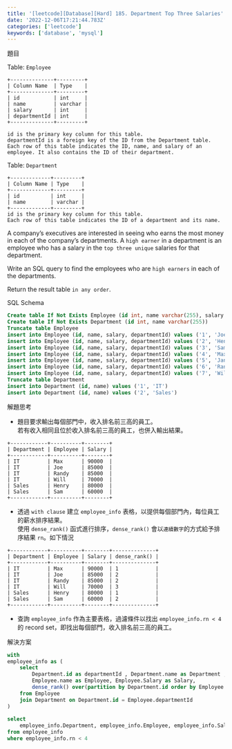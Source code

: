 ```yaml
---
title: '[leetcode][Database][Hard] 185. Department Top Three Salaries'
date: '2022-12-06T17:21:44.783Z'
categories: ['leetcode']
keywords: ['database', 'mysql']
---
```


題目

Table: `Employee`
```
+--------------+---------+  
| Column Name  | Type    |  
+--------------+---------+  
| id           | int     |  
| name         | varchar |  
| salary       | int     |  
| departmentId | int     |  
+--------------+---------+  

id is the primary key column for this table.  
departmentId is a foreign key of the ID from the Department table.  
Each row of this table indicates the ID, name, and salary of an employee. It also contains the ID of their department.
```

Table: `Department`
```
+-------------+---------+  
| Column Name | Type    |  
+-------------+---------+  
| id          | int     |  
| name        | varchar |  
+-------------+---------+  
id is the primary key column for this table.  
Each row of this table indicates the ID of a department and its name.
```

A company’s executives are interested in seeing who earns the most money in each of the company’s departments. A `high earner` in a department is an employee who has a salary in the `top three unique` salaries for that department.

Write an SQL query to find the employees who are `high earners` in each of the departments.

Return the result table `in any order`.

SQL Schema
```sql
Create table If Not Exists Employee (id int, name varchar(255), salary int, departmentId int)  
Create table If Not Exists Department (id int, name varchar(255))  
Truncate table Employee  
insert into Employee (id, name, salary, departmentId) values ('1', 'Joe', '85000', '1')  
insert into Employee (id, name, salary, departmentId) values ('2', 'Henry', '80000', '2')  
insert into Employee (id, name, salary, departmentId) values ('3', 'Sam', '60000', '2')  
insert into Employee (id, name, salary, departmentId) values ('4', 'Max', '90000', '1')  
insert into Employee (id, name, salary, departmentId) values ('5', 'Janet', '69000', '1')  
insert into Employee (id, name, salary, departmentId) values ('6', 'Randy', '85000', '1')  
insert into Employee (id, name, salary, departmentId) values ('7', 'Will', '70000', '1')  
Truncate table Department  
insert into Department (id, name) values ('1', 'IT')  
insert into Department (id, name) values ('2', 'Sales')
```

解題思考

*   題目要求輸出每個部門中，收入排名前三高的員工。  
    若有收入相同且位於收入排名前三高的員工，也併入輸出結果。
```
+------------+----------+--------+  
| Department | Employee | Salary |  
+------------+----------+--------+  
| IT         | Max      | 90000  |  
| IT         | Joe      | 85000  |  
| IT         | Randy    | 85000  |  
| IT         | Will     | 70000  |  
| Sales      | Henry    | 80000  |  
| Sales      | Sam      | 60000  |  
+------------+----------+--------+
```
*   透過 `with clause` 建立 `employee_info` 表格，以提供每個部門內，每位員工的薪水排序結果。  
    使用 `dense_rank()` 函式進行排序，`dense_rank()` 會以`連續數字`的方式給予排序結果 `rn`。如下情況
```
+------------+----------+--------+--------------+  
| Department | Employee | Salary | dense_rank() |  
+------------+----------+--------+--------------+  
| IT         | Max      | 90000  | 1            |  
| IT         | Joe      | 85000  | 2            |  
| IT         | Randy    | 85000  | 2            |  
| IT         | Will     | 70000  | 3            |  
| Sales      | Henry    | 80000  | 1            |  
| Sales      | Sam      | 60000  | 2            |  
+------------+----------+--------+--------------+
```
*   查詢 `employee_info` 作為主要表格，過濾條件以找出 `employee_info.rn < 4` 的 record set，即找出每個部門，收入排名前三高的員工。

解決方案
```sql
with  
employee_info as (  
    select   
        Department.id as departmentId , Department.name as Department ,   
        Employee.name as Employee, Employee.Salary as Salary,  
        dense_rank() over(partition by Department.id order by Employee.Salary desc ) rn  
    from Employee  
    join Department on Department.id = Employee.departmentId   
)  
  
select   
    employee_info.Department, employee_info.Employee, employee_info.Salary  
from employee_info  
where employee_info.rn < 4
```